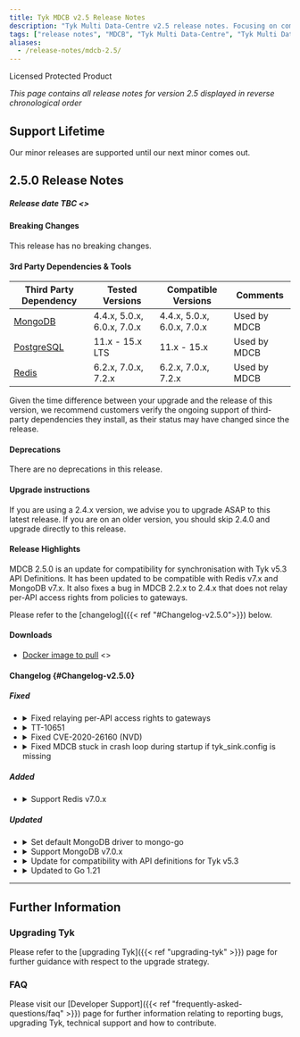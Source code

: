 ```yaml
---
title: Tyk MDCB v2.5 Release Notes
description: "Tyk Multi Data-Centre v2.5 release notes. Focusing on compatibility with Tyk API Definitions from Tyk Gateway v5.3"
tags: ["release notes", "MDCB", "Tyk Multi Data-Centre", "Tyk Multi Data-Center", "v2.5", "2.5"]
aliases:
  - /release-notes/mdcb-2.5/
---
```


Licensed Protected Product

*This page contains all release notes for version 2.5 displayed in reverse chronological order*

## Support Lifetime
Our minor releases are supported until our next minor comes out.

## 2.5.0 Release Notes

##### Release date TBC <<to be updated>>

#### Breaking Changes
This release has no breaking changes.

#### 3rd Party Dependencies & Tools
| Third Party Dependency                                     | Tested Versions        | Compatible Versions    | Comments | 
| ---------------------------------------------------------- | ---------------------- | ---------------------- | -------- | 
| [MongoDB](https://www.mongodb.com/try/download/community)  | 4.4.x, 5.0.x, 6.0.x, 7.0.x | 4.4.x, 5.0.x, 6.0.x, 7.0.x | Used by MDCB | 
| [PostgreSQL](https://www.postgresql.org/download/)         | 11.x - 15.x LTS        | 11.x - 15.x            | Used by MDCB | 
| [Redis](https://redis.io/download/)         | 6.2.x, 7.0.x, 7.2.x        | 6.2.x, 7.0.x, 7.2.x            | Used by MDCB | 

Given the time difference between your upgrade and the release of this version, we recommend customers verify the ongoing support of third-party dependencies they install, as their status may have changed since the release.

#### Deprecations
There are no deprecations in this release.

#### Upgrade instructions
If you are using a 2.4.x version, we advise you to upgrade ASAP to this latest release. If you are on an older version, you should skip 2.4.0 and upgrade directly to this release.

#### Release Highlights
MDCB 2.5.0 is an update for compatibility for synchronisation with Tyk v5.3 API Definitions. It has been updated to be compatible with Redis v7.x and MongoDB v7.x.
It also fixes a bug in MDCB 2.2.x to 2.4.x that does not relay per-API access rights from policies to gateways.

Please refer to the [changelog]({{< ref "#Changelog-v2.5.0">}}) below.

#### Downloads
- [Docker image to pull](https://hub.docker.com/layers/tykio/tyk-mdcb-docker/v2.5.0/images/sha256-TBC?context=explore) <<to be updated>>

#### Changelog {#Changelog-v2.5.0}

##### Fixed
<ul>
 <li>
 <details>
 <summary>Fixed relaying per-API access rights to gateways</summary>
   
Fixed a bug in MDCB 2.2.x to 2.4.x that does not relay per-API access rights from policies to gateways.
It affected GraphQL's field-based permissions, query depth, per query depth limits, and disable introspection
settings. Also it affected usage quota of both HTTP and GraphQL APIs. However, "Set per API limits and quotas"
is not affected by this bug.

Note: This bug affected deployments using MongoDB. PostgreSQL deployments were not affected.
 </details>
 </li>

  <li>
 <details>
 <summary>TT-10651</summary>
   
 </details>
 </li>

  <li>
 <details>
 <summary>Fixed CVE-2020-26160 (NVD)</summary>
   
   Migrate MDCB JWT library to golang-jwt v4.5.0 to address CVE-2020-26160 (NVD)
 </details>
 </li>
 
   <li>
 <details>
 <summary>Fixed MDCB stuck in crash loop during startup if tyk_sink.config is missing</summary>
   
   Fix the sample MDCB configuration to stop a crash loop to allow MDCB to run without a tyk_sink.conf file
 </details>
 </li>
 </ul>

##### Added
<ul>
   <li>
 <details>
 <summary>Support Redis v7.0.x</summary>
   
   MDCB 2.5.0 refactors Redis connection logic by using [storage v1.2.2](https://github.com/TykTechnologies/storage/releases/tag/v1.2.2), 
   which integrates with [go-redis](https://github.com/redis/go-redis) v9. Subsequently, this fix adds support for 
   Redis v7.0.x.
 </details>
 </li>
 </ul>


##### Updated
<ul>
 <li>
 <details>
 <summary>Set default MongoDB driver to mongo-go</summary>
   
MDCB uses `mongo-go` as the default MongoDB driver from v2.5.0. This provides support for MongoDB 4.4.x, 
5.0.x, 6.0.x, 7.0.x. If you are using older MongoDB versions e.g. 3.x, please set MongoDB driver to `mgo`. 
[MongoDB supported versions](https://tyk.io/docs/planning-for-production/database-settings/mongodb/#supported-versions) 
page provides details on how to configure MongoDB drivers in Tyk.
 </details>
 </li>
 
 <li>
 <details>
 <summary>Support MongoDB v7.0.x</summary>
   
MDCB integrates with [storage v1.2.2](https://github.com/TykTechnologies/storage), which updated mongo-go 
driver we use from v1.11.2 to [mongo-go v1.13.1](https://github.com/mongodb/mongo-go-driver/releases/tag/v1.13.1). 
It allows us to benefit from the bug fixes and enhancements released by MongoDB. 
 </details>
 </li>
 
 <li>
 <details>
 <summary>Update for compatibility with API definitions for Tyk v5.3</summary>

MDCB supports Tyk API definitions up to Tyk Gateway v5.3.0. Please use this version with Tyk Gateway v5.3.0+.
 </details>
 </li>

 
 <li>
 <details>
 <summary>Updated to Go 1.21</summary>

   MDCB updated to Go 1.21 to benefit from fixed security issues, linkers, compilers etc.
   
 </details>
 </li>
 </ul>

---

## Further Information

### Upgrading Tyk

Please refer to the [upgrading Tyk]({{< ref "upgrading-tyk" >}}) page for further guidance with respect to the upgrade strategy.

### FAQ
Please visit our [Developer Support]({{< ref "frequently-asked-questions/faq" >}}) page for further information relating to reporting bugs, upgrading Tyk, technical support and how to contribute.
